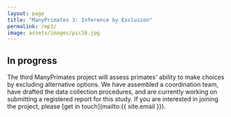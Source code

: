```yaml
---
layout: page
title: "ManyPrimates 3: Inference by Exclusion"
permalink: /mp3/
image: assets/images/pic16.jpg
---
```


## In progress

The third ManyPrimates project will assess primates' ability to make choices by excluding alternative options. We have assembled a coordination team, have drafted the data collection procedures, and are currently working on submitting a registered report for this study. If you are interested in joining the project, please [get in touch](mailto:{{ site.email }}).



